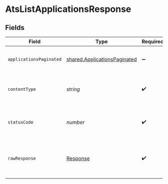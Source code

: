 # AtsListApplicationsResponse


## Fields

| Field                                                                               | Type                                                                                | Required                                                                            | Description                                                                         |
| ----------------------------------------------------------------------------------- | ----------------------------------------------------------------------------------- | ----------------------------------------------------------------------------------- | ----------------------------------------------------------------------------------- |
| `applicationsPaginated`                                                             | [shared.ApplicationsPaginated](../../../sdk/models/shared/applicationspaginated.md) | :heavy_minus_sign:                                                                  | The list of applications was retrieved.                                             |
| `contentType`                                                                       | *string*                                                                            | :heavy_check_mark:                                                                  | HTTP response content type for this operation                                       |
| `statusCode`                                                                        | *number*                                                                            | :heavy_check_mark:                                                                  | HTTP response status code for this operation                                        |
| `rawResponse`                                                                       | [Response](https://developer.mozilla.org/en-US/docs/Web/API/Response)               | :heavy_check_mark:                                                                  | Raw HTTP response; suitable for custom response parsing                             |